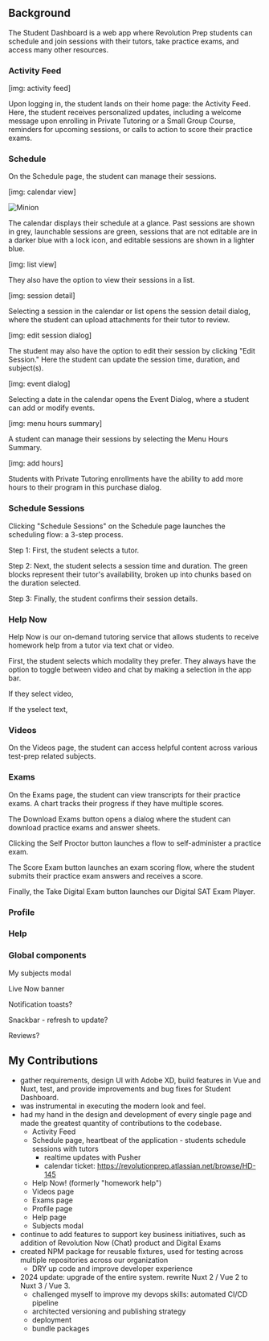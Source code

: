 ## Background

The Student Dashboard is a web app where Revolution Prep students can schedule and join sessions with their tutors, take practice exams, and access many other resources.

### Activity Feed

[img: activity feed]

Upon logging in, the student lands on their home page: the Activity Feed. Here, the student receives personalized updates, including a welcome message upon enrolling in Private Tutoring or a Small Group Course, reminders for upcoming sessions, or calls to action to score their practice exams.

### Schedule

On the Schedule page, the student can manage their sessions.

[img: calendar view]

![Minion](https://octodex.github.com/images/minion.png)

The calendar displays their schedule at a glance.
Past sessions are shown in grey, launchable sessions are green, sessions that are not editable are in a darker blue with a lock icon, and editable sessions are shown in a lighter blue.

[img: list view]

They also have the option to view their sessions in a list.

[img: session detail]

Selecting a session in the calendar or list opens the session detail dialog, where the student can upload attachments for their tutor to review.

[img: edit session dialog]

The student may also have the option to edit their session by clicking "Edit Session." Here the student can update the session time, duration, and subject(s).

[img: event dialog]

Selecting a date in the calendar opens the Event Dialog, where a student can add or modify events.

[img: menu hours summary]

A student can manage their sessions by selecting the Menu Hours Summary.

[img: add hours]

Students with Private Tutoring enrollments have the ability to add more hours to their program in this purchase dialog.

### Schedule Sessions

Clicking "Schedule Sessions" on the Schedule page launches the scheduling flow: a 3-step process.

Step 1: First, the student selects a tutor.

Step 2: Next, the student selects a session time and duration. The green blocks represent their tutor's availability, broken up into chunks based on the duration selected.

Step 3: Finally, the student confirms their session details.

### Help Now

Help Now is our on-demand tutoring service that allows students to receive homework help from a tutor via text chat or video.

First, the student selects which modality they prefer. They always have the option to toggle between video and chat by making a selection in the app bar.

If they select video,

If the yselect text,

### Videos

On the Videos page, the student can access helpful content across various test-prep related subjects.

### Exams

On the Exams page, the student can view transcripts for their practice exams. A chart tracks their progress if they have multiple scores.

The Download Exams button opens a dialog where the student can download practice exams and answer sheets.

Clicking the Self Proctor button launches a flow to self-administer a practice exam.

The Score Exam button launches an exam scoring flow, where the student submits their practice exam answers and receives a score.

Finally, the Take Digital Exam button launches our Digital SAT Exam Player.

### Profile

### Help

### Global components

My subjects modal

Live Now banner

Notification toasts?

Snackbar - refresh to update?

Reviews?

## My Contributions


- gather requirements, design UI with Adobe XD, build features in Vue and Nuxt, test, and provide improvements and bug fixes for Student Dashboard.
- was instrumental in executing the modern look and feel.
- had my hand in the design and development of every single page and made the greatest quantity of contributions to the codebase.
    - Activity Feed
    - Schedule page, heartbeat of the application - students schedule sessions with tutors
        - realtime updates with Pusher
        - calendar ticket: https://revolutionprep.atlassian.net/browse/HD-145
    - Help Now! (formerly "homework help")
    - Videos page
    - Exams page
    - Profile page
    - Help page
    - Subjects modal
- continue to add features to support key business initiatives, such as addition of Revolution Now (Chat) product and Digital Exams
- created NPM package for reusable fixtures, used for testing across multiple repositories across our organization
    - DRY up code and improve developer experience
- 2024 update: upgrade of the entire system. rewrite Nuxt 2 / Vue 2 to Nuxt 3 / Vue 3.
  - challenged myself to improve my devops skills: automated CI/CD pipeline
  - architected versioning and publishing strategy
  - deployment
  - bundle packages